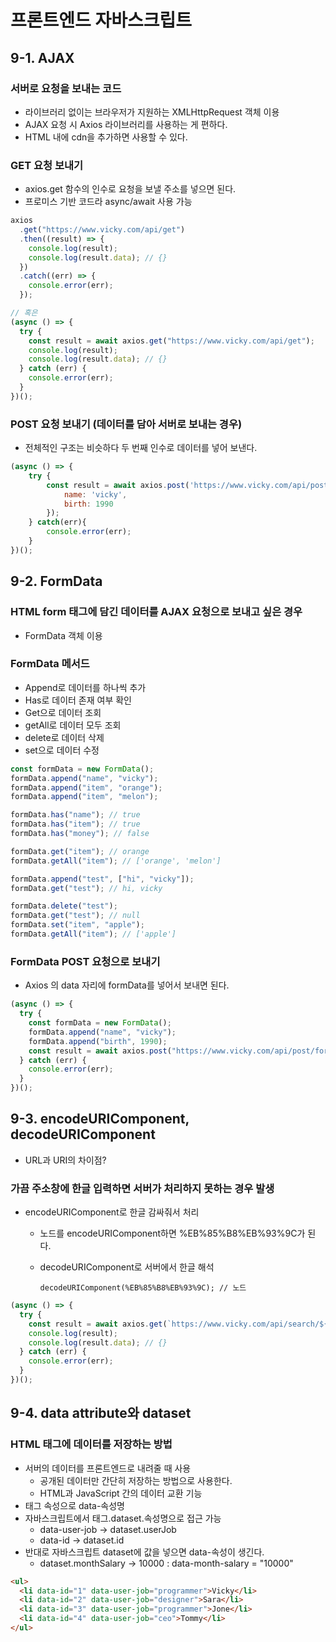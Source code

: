 ﻿# 프론트엔드 자바스크립트

## 9-1. AJAX

### 서버로 요청을 보내는 코드

- 라이브러리 없이는 브라우저가 지원하는 XMLHttpRequest 객체 이용
- AJAX 요청 시 Axios 라이브러리를 사용하는 게 편하다.
- HTML 내에 cdn을 추가하면 사용할 수 있다.

### GET 요청 보내기

- axios.get 함수의 인수로 요청을 보낼 주소를 넣으면 된다.
- 프로미스 기반 코드라 async/await 사용 가능

```jsx
axios
  .get("https://www.vicky.com/api/get")
  .then((result) => {
    console.log(result);
    console.log(result.data); // {}
  })
  .catch((err) => {
    console.error(err);
  });

// 혹은
(async () => {
  try {
    const result = await axios.get("https://www.vicky.com/api/get");
    console.log(result);
    console.log(result.data); // {}
  } catch (err) {
    console.error(err);
  }
})();
```

### POST 요청 보내기 (데이터를 담아 서버로 보내는 경우)

- 전체적인 구조는 비슷하다 두 번째 인수로 데이터를 넣어 보낸다.

```jsx
(async () => {
	try {
		const result = await axios.post('https://www.vicky.com/api/post/json'), {
			name: 'vicky',
			birth: 1990
		});
	} catch(err){
		console.error(err);
	}
})();
```

## 9-2. FormData

### HTML form 태그에 담긴 데이터를 AJAX 요청으로 보내고 싶은 경우

- FormData 객체 이용

### FormData 메서드

- Append로 데이터를 하나씩 추가
- Has로 데이터 존재 여부 확인
- Get으로 데이터 조회
- getAll로 데이터 모두 조회
- delete로 데이터 삭제
- set으로 데이터 수정

```jsx
const formData = new FormData();
formData.append("name", "vicky");
formData.append("item", "orange");
formData.append("item", "melon");

formData.has("name"); // true
formData.has("item"); // true
formData.has("money"); // false

formData.get("item"); // orange
formData.getAll("item"); // ['orange', 'melon']

formData.append("test", ["hi", "vicky"]);
formData.get("test"); // hi, vicky

formData.delete("test");
formData.get("test"); // null
formData.set("item", "apple");
formData.getAll("item"); // ['apple']
```

### FormData POST 요청으로 보내기

- Axios 의 data 자리에 formData를 넣어서 보내면 된다.

```jsx
(async () => {
  try {
    const formData = new FormData();
    formData.append("name", "vicky");
    formData.append("birth", 1990);
    const result = await axios.post("https://www.vicky.com/api/post/formdata", formData);
  } catch (err) {
    console.error(err);
  }
})();
```

## 9-3. encodeURIComponent, decodeURIComponent

- URL과 URI의 차이점?

### 가끔 주소창에 한글 입력하면 서버가 처리하지 못하는 경우 발생

- encodeURIComponent로 한글 감싸줘서 처리

  - 노드를 encodeURIComponent하면 %EB%85%B8%EB%93%9C가 된다.
  - decodeURIComponent로 서버에서 한글 해석

    `decodeURIComponent(%EB%85%B8%EB%93%9C); // 노드`

```jsx
(async () => {
  try {
    const result = await axios.get(`https://www.vicky.com/api/search/${encodeURIComponent("노드")}`);
    console.log(result);
    console.log(result.data); // {}
  } catch (err) {
    console.error(err);
  }
})();
```

## 9-4. data attribute와 dataset

### HTML 태그에 데이터를 저장하는 방법

- 서버의 데이터를 프론트엔드로 내려줄 때 사용
  - 공개된 데이터만 간단히 저장하는 방법으로 사용한다.
  - HTML과 JavaScript 간의 데이터 교환 기능
- 태그 속성으로 data-속성명
- 자바스크립트에서 태그.dataset.속성명으로 접근 가능
  - data-user-job → dataset.userJob
  - data-id → dataset.id
- 반대로 자바스크립트 dataset에 값을 넣으면 data-속성이 생긴다.
  - dataset.monthSalary → 10000 : data-month-salary = "10000"

```html
<ul>
  <li data-id="1" data-user-job="programmer">Vicky</li>
  <li data-id="2" data-user-job="designer">Sara</li>
  <li data-id="3" data-user-job="programmer">Jone</li>
  <li data-id="4" data-user-job="ceo">Tommy</li>
</ul>
```
